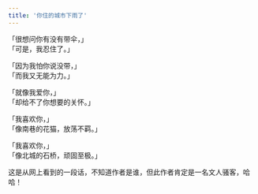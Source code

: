 ```yaml
---
title: '你住的城市下雨了'
---
```

 
「很想问你有没有带伞，」  
「可是，我忍住了。」  
  
「因为我怕你说没带，」  
「而我又无能为力。」  
  
「就像我爱你，」  
「却给不了你想要的关怀。」  
  
「我喜欢你，」  
「像南巷的花猫，放荡不羁。」  
  
「我喜欢你，」  
「像北城的石桥，顽固至极。」

这是从网上看到的一段话，不知道作者是谁，但此作者肯定是一名文人骚客，哈哈！